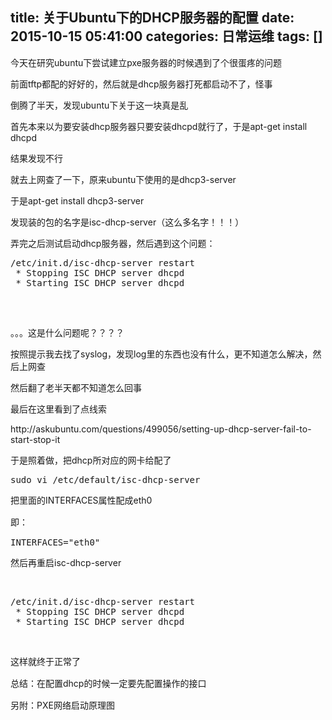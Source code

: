 title: 关于Ubuntu下的DHCP服务器的配置
date: 2015-10-15 05:41:00
categories: 日常运维
tags: []
---
<p>
	今天在研究ubuntu下尝试建立pxe服务器的时候遇到了个很蛋疼的问题
</p>
<p>
	前面tftp都配的好好的，然后就是dhcp服务器<span>打死都</span>启动不了，怪事
</p>
<p>
	倒腾了半天，发现ubuntu下关于这一块真是乱
</p>
<p>
	首先本来以为要安装dhcp服务器只要安装dhcpd就行了，于是apt-get install dhcpd
</p>
<p>
	结果发现不行
</p>
<p>
	就去上网查了一下，原来ubuntu下使用的是dhcp3-server
</p>
<p>
	于是apt-get install dhcp3-server
</p>
<p>
	发现装的包的名字是isc-dhcp-server（这么多名字！！！）
</p>
<p>
	弄完之后测试启动dhcp服务器，然后遇到这个问题：
</p>
<pre class="brush:bash; toolbar:false;">/etc/init.d/isc-dhcp-server restart
 * Stopping ISC DHCP server dhcpd                                                 [fail] 
 * Starting ISC DHCP server dhcpd                                                         * check syslog for diagnostics.
                                                                                  [fail]</pre>
<p>
	<br />
</p>
<p>
	。。。这是什么问题呢？？？？
</p>
<p>
	<!--more-->
</p>
<p>
	按照提示我去找了syslog，发现log里的东西也没有什么，更不知道怎么解决，然后上网查
</p>
<p>
	然后翻了老半天都不知道怎么回事
</p>
<p>
	最后在这里看到了点线索
</p>
<p>
	http://askubuntu.com/questions/499056/setting-up-dhcp-server-fail-to-start-stop-it
</p>
<p>
	于是照着做，把dhcp所对应的网卡给配了
</p>
<pre class="brush:bash; toolbar:false;">sudo vi /etc/default/isc-dhcp-server</pre>
<p>
	<span style="line-height:1.5;">把里面的INTERFACES属性配成eth0</span> 
</p>
<p>
	<span style="line-height:1.5;">即：</span> 
</p>
<p>
	<span style="line-height:1.5;"> </span>
</p>
<pre class="brush:bash; toolbar:false;">INTERFACES="eth0"</pre>
然后再重启isc-dhcp-server
<p>
	<br />
</p>
<p>
	<span style="line-height:1.5;"> </span>
</p>
<pre class="brush:bash; toolbar:false;">/etc/init.d/isc-dhcp-server restart
 * Stopping ISC DHCP server dhcpd                                                 [ OK ] 
 * Starting ISC DHCP server dhcpd                                                 [ OK ]</pre>
<p>
	<br />
</p>
<p>
	<span style="line-height:1.5;">这样就终于正常了</span> 
</p>
<p>
	<span style="line-height:1.5;">总结：在配置dhcp的时候一定要先配置操作的接口</span> 
</p>
<p>
	<span style="line-height:1.5;">另附：PXE网络启动原理图</span> 
</p>
<p>
	<span style="line-height:1.5;"><img src="//bangz.me/usr/uploads/image/20151015/20151015134139_87670.png" alt="" /><br />
</span> 
</p>